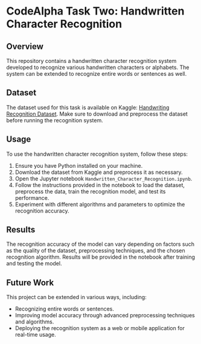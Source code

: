 # CodeAlpha Task Two: Handwritten Character Recognition

## Overview
This repository contains a handwritten character recognition system developed to recognize various handwritten characters or alphabets. The system can be extended to recognize entire words or sentences as well. 

## Dataset
The dataset used for this task is available on Kaggle: [Handwriting Recognition Dataset](https://www.kaggle.com/datasets/landlord/handwriting-recognition). Make sure to download and preprocess the dataset before running the recognition system.

## Usage
To use the handwritten character recognition system, follow these steps:

1. Ensure you have Python installed on your machine.
2. Download the dataset from Kaggle and preprocess it as necessary.
3. Open the Jupyter notebook `Handwritten_Character_Recognition.ipynb`.
4. Follow the instructions provided in the notebook to load the dataset, preprocess the data, train the recognition model, and test its performance.
5. Experiment with different algorithms and parameters to optimize the recognition accuracy.

## Results
The recognition accuracy of the model can vary depending on factors such as the quality of the dataset, preprocessing techniques, and the chosen recognition algorithm. Results will be provided in the notebook after training and testing the model.

## Future Work
This project can be extended in various ways, including:
- Recognizing entire words or sentences.
- Improving model accuracy through advanced preprocessing techniques and algorithms.
- Deploying the recognition system as a web or mobile application for real-time usage.
